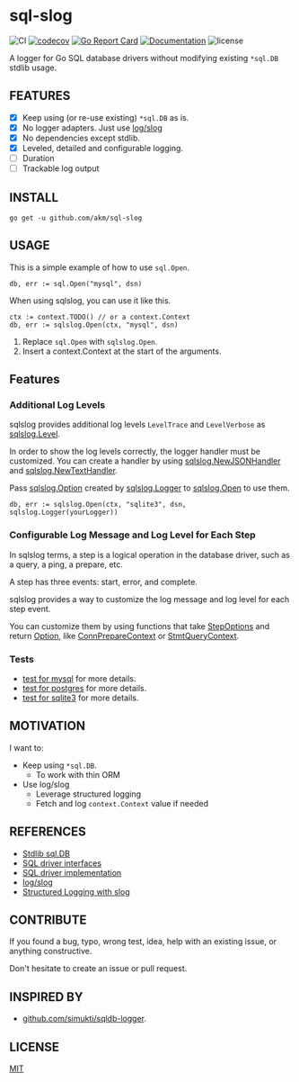 # sql-slog

![CI](https://github.com/akm/sql-slog/actions/workflows/ci.yml/badge.svg)
[![codecov](https://codecov.io/github/akm/sql-slog/graph/badge.svg?token=9BcanbSLut)](https://codecov.io/github/akm/sql-slog)
[![Go Report Card](https://goreportcard.com/badge/github.com/akm/sql-slog)](https://goreportcard.com/report/github.com/akm/sql-slog)
[![Documentation](https://img.shields.io/badge/go.dev-reference-007d9c?logo=go&logoColor=white&style=flat-square)](https://pkg.go.dev/github.com/akm/sql-slog)
![license](https://img.shields.io/github/license/akm/sql-slog)

A logger for Go SQL database drivers without modifying existing `*sql.DB` stdlib usage.

## FEATURES

- [x] Keep using (or re-use existing) `*sql.DB` as is.
- [x] No logger adapters. Just use [log/slog](https://pkg.go.dev/log/slog)
- [x] No dependencies except stdlib.
- [x] Leveled, detailed and configurable logging.
- [ ] Duration
- [ ] Trackable log output

## INSTALL

```
go get -u github.com/akm/sql-slog
```

## USAGE

This is a simple example of how to use `sql.Open`.

```golang
db, err := sql.Open("mysql", dsn)
```

When using sqlslog, you can use it like this.

```golang
ctx := context.TODO() // or a context.Context
db, err := sqlslog.Open(ctx, "mysql", dsn)
```

1. Replace `sql.Open` with `sqlslog.Open`.
2. Insert a context.Context at the start of the arguments.

## Features

### Additional Log Levels

sqlslog provides additional log levels `LevelTrace` and `LevelVerbose` as [sqlslog.Level](https://pkg.go.dev/github.com/akm/sql-slog#Level).

In order to show the log levels correctly, the logger handler must be customized. You can create a handler by using [sqlslog.NewJSONHandler](https://pkg.go.dev/github.com/akm/sql-slog#NewJSONHandler) and [sqlslog.NewTextHandler](https://pkg.go.dev/github.com/akm/sql-slog#NewTextHandler).

Pass [sqlslog.Option](https://pkg.go.dev/github.com/akm/sql-slog#Option) created by [sqlslog.Logger](https://pkg.go.dev/github.com/akm/sql-slog#Logger) to [sqlslog.Open](https://pkg.go.dev/github.com/akm/sql-slog#Open) to use them.

```golang
db, err := sqlslog.Open(ctx, "sqlite3", dsn, sqlslog.Logger(yourLogger))
```

### Configurable Log Message and Log Level for Each Step

In sqlslog terms, a step is a logical operation in the database driver, such as a query, a ping, a prepare, etc.

A step has three events: start, error, and complete.

sqlslog provides a way to customize the log message and log level for each step event.

You can customize them by using functions that take [StepOptions](https://pkg.go.dev/github.com/akm/sql-slog#StepOptions) and return [Option](https://pkg.go.dev/github.com/akm/sql-slog#Option), like [ConnPrepareContext](https://pkg.go.dev/github.com/akm/sql-slog#ConnPrepareContext) or [StmtQueryContext](https://pkg.go.dev/github.com/akm/sql-slog#StmtQueryContext).

### Tests

- [test for mysql](https://github.com/akm/sql-slog/blob/3f72cc68aefa9ac05b031d865dbdaec8a361c2c9/tests/mysql/low_level_with_context_test.go) for more details.
- [test for postgres](https://github.com/akm/sql-slog/blob/3f72cc68aefa9ac05b031d865dbdaec8a361c2c9/tests/postgres/low_level_with_context_test.go) for more details.
- [test for sqlite3](https://github.com/akm/sql-slog/blob/3f72cc68aefa9ac05b031d865dbdaec8a361c2c9/tests/sqlite3/low_level_without_context_test.go) for more details.

## MOTIVATION

I want to:

- Keep using `*sql.DB`.
  - To work with thin ORM
- Use log/slog
  - Leverage structured logging
  - Fetch and log `context.Context` value if needed

## REFERENCES

- [Stdlib sql.DB](https://github.com/golang/go/blob/master/src/database/sql/sql.go)
- [SQL driver interfaces](https://github.com/golang/go/blob/master/src/database/sql/driver/driver.go)
- [SQL driver implementation](https://go.dev/wiki/SQLDrivers)
- [log/slog](https://pkg.go.dev/log/slog)
- [Structured Logging with slog](https://go.dev/blog/slog)

## CONTRIBUTE

If you found a bug, typo, wrong test, idea, help with an existing issue, or anything constructive.

Don't hesitate to create an issue or pull request.

## INSPIRED BY

- [github.com/simukti/sqldb-logger](https://github.com/simukti/sqldb-logger).

## LICENSE

[MIT](./LICENSE)
